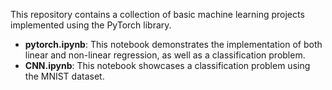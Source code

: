 This repository contains a collection of basic machine learning projects implemented using the PyTorch library.
- **pytorch.ipynb**: This notebook demonstrates the implementation of both linear and non-linear regression, as well as a classification problem.
- **CNN.ipynb**: This notebook showcases a classification problem using the MNIST dataset.


